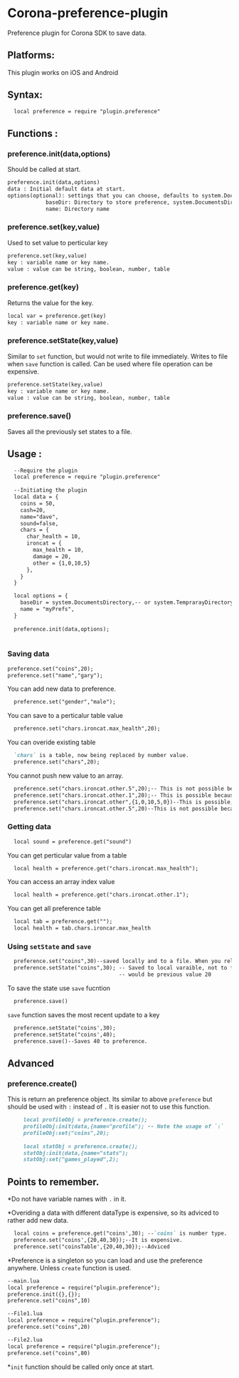 # Corona-preference-plugin
Preference plugin for Corona SDK to save data.
## Platforms:
This plugin works on iOS and Android
## Syntax:
```markdown
  local preference = require "plugin.preference"
```
## Functions :
### preference.init(data,options)
Should be called at start.
```markdown
preference.init(data,options)
data : Initial default data at start.
options(optional): settings that you can choose, defaults to system.DocumentsDirectory.
            baseDir: Directory to store preference, system.DocumentsDirectory or system.TemprarayDirectory
            name: Directory name  
```

### preference.set(key,value)
Used to set value to perticular key
```markdown
preference.set(key,value)
key : variable name or key name.
value : value can be string, boolean, number, table
```

### preference.get(key)
Returns the value for the key.
```markdown
local var = preference.get(key)
key : variable name or key name.
```

### preference.setState(key,value)
Similar to `set` function, but would not write to file immediately. Writes to file when
`save` function is called. Can be used where file operation can be expensive.
```markdown
preference.setState(key,value)
key : variable name or key name.
value : value can be string, boolean, number, table
```

### preference.save()
Saves all the previously set states to a file.

## Usage :

```markdown
  --Require the plugin
  local preference = require "plugin.preference"
  
  --Initiating the plugin
  local data = {
    coins = 50,
    cash=20,
    name="dave",
    sound=false,
    chars = {
      char_health = 10,
      ironcat = {
        max_health = 10,
        damage = 20,
        other = {1,0,10,5}
      },
    }
  }

  local options = {
    baseDir = system.DocumentsDirectory,-- or system.TemprarayDirectory
    name = "myPrefs",
  }
  
  preference.init(data,options);
  
```
### Saving data
  ```markdown
  preference.set("coins",20);
  preference.set("name","gary");
  ```
  You can add new data to preference.
  ```markdown
    preference.set("gender","male");
  ```
  You can save to a perticalur table value
  ```markdown
    preference.set("chars.ironcat.max_health",20);
  ```
  
  You can overide existing table
  ```markdown
    `chars` is a table, now being replaced by number value.
    preference.set("chars",20);
  ```
  You cannot push new value to an array.
  ```markdown
    preference.set("chars.ironcat.other.5",20);-- This is not possible because array size that was stored was 4.
    preference.set("chars.ironcat.other.1",20);-- This is possible because array has size of 4.
    preference.set("chars.ironcat.other",{1,0,10,5,0})--This is possible, it overrides the previos array.
    preference.set("chars.ironcat.other.5",20)--This is not possible because now the array has size of 5.
  ```
  
### Getting data
```markdown
  local sound = preference.get("sound")
```
You can get perticular value from a table
  ```markdown
    local health = preference.get("chars.ironcat.max_health");
  ```
You can access an array index value
  ```markdown
    local health = preference.get("chars.ironcat.other.1");
  ```
You can get all preference table
  ```markdown
    local tab = preference.get("");
    local health = tab.chars.ironcar.max_health
  ```

### Using `setState` and `save`
  ```markdown
    preference.set("coins",30)--saved locally and to a file. When you relaunch `coins` would be 30
    preference.setState("coins",30); -- Saved to local varaible, not to file. When you relaunch `coins`
                                     -- would be previous value 20
  ```
  To save the state use `save` fucntion
  ```markdown
    preference.save()
  ```
  `save` function saves the most recent update to a key
  ```markdown
    preference.setState("coins',30);
    preference.setState("coins',40);
    preference.save()--Saves 40 to preference.
  ```
## Advanced
### preference.create()
This is return an preference object. Its similar to above `preference` but should be used with `:` instead of `.`
It is easier not to use this function.

```markdown
     local profileObj = preference.create();
     profileObj:init(data,{name="profile"); -- Note the usage of `:`
     profileObj:set("coins",20);
     
     local statObj = preference.create();
     statObj:init(data,{name="stats");
     statObj:set("games_played",2);
```
    
     
  
## Points to remember.
*Do not have variable names with `.` in it.

*Overiding a data with different dataType is expensive, so its adviced to rather add new data.
  ```markdown
    local coins = preference.get("coins',30); --`coins` is number type.
    preference.set("coins',{20,40,30});--It is expensive.
    preference.set("coinsTable',{20,40,30});--Adviced
  ```
 *Preference is a singleton so you can load and use the preference anywhere. Unless `create` function is used.
   ```markdown
   --main.lua
   local preference = require("plugin.preference");
   preference.init({},{});
   preference.set("coins",10)
   
   --File1.lua
   local preference = require("plugin.preference");
   preference.set("coins",20)
   
   --File2.lua
   local preference = require("plugin.preference");
   preference.set("coins",80)
   ```
 *`init` function should be called only once at start.








  
